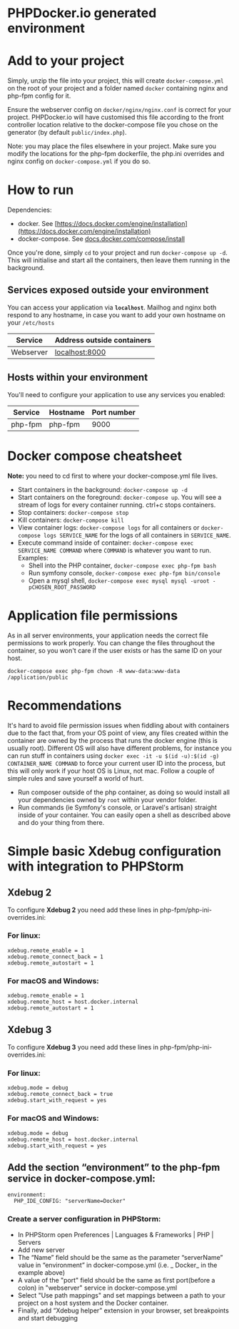 # PHPDocker.io generated environment

# Add to your project

Simply, unzip the file into your project, this will create `docker-compose.yml` on the root of your project and a folder
named `docker` containing nginx and php-fpm config for it.

Ensure the webserver config on `docker/nginx/nginx.conf` is correct for your project. PHPDocker.io will have
customised this file according to the front controller location relative to the docker-compose file you chose on the
generator (by default `public/index.php`).

Note: you may place the files elsewhere in your project. Make sure you modify the locations for the php-fpm dockerfile,
the php.ini overrides and nginx config on `docker-compose.yml` if you do so.

# How to run

Dependencies:

-   docker. See [https://docs.docker.com/engine/installation](https://docs.docker.com/engine/installation)
-   docker-compose. See [docs.docker.com/compose/install](https://docs.docker.com/compose/install/)

Once you're done, simply `cd` to your project and run `docker-compose up -d`. This will initialise and start all the
containers, then leave them running in the background.

## Services exposed outside your environment

You can access your application via **`localhost`**. Mailhog and nginx both respond to any hostname, in case you want to
add your own hostname on your `/etc/hosts`

| Service   | Address outside containers              |
| --------- | --------------------------------------- |
| Webserver | [localhost:8000](http://localhost:8000) |

## Hosts within your environment

You'll need to configure your application to use any services you enabled:

| Service | Hostname | Port number |
| ------- | -------- | ----------- |
| php-fpm | php-fpm  | 9000        |

# Docker compose cheatsheet

**Note:** you need to cd first to where your docker-compose.yml file lives.

-   Start containers in the background: `docker-compose up -d`
-   Start containers on the foreground: `docker-compose up`. You will see a stream of logs for every container running.
    ctrl+c stops containers.
-   Stop containers: `docker-compose stop`
-   Kill containers: `docker-compose kill`
-   View container logs: `docker-compose logs` for all containers or `docker-compose logs SERVICE_NAME` for the logs of
    all containers in `SERVICE_NAME`.
-   Execute command inside of container: `docker-compose exec SERVICE_NAME COMMAND` where `COMMAND` is whatever you want
    to run. Examples:
    -   Shell into the PHP container, `docker-compose exec php-fpm bash`
    -   Run symfony console, `docker-compose exec php-fpm bin/console`
    -   Open a mysql shell, `docker-compose exec mysql mysql -uroot -pCHOSEN_ROOT_PASSWORD`

# Application file permissions

As in all server environments, your application needs the correct file permissions to work properly. You can change the
files throughout the container, so you won't care if the user exists or has the same ID on your host.

`docker-compose exec php-fpm chown -R www-data:www-data /application/public`

# Recommendations

It's hard to avoid file permission issues when fiddling about with containers due to the fact that, from your OS point
of view, any files created within the container are owned by the process that runs the docker engine (this is usually
root). Different OS will also have different problems, for instance you can run stuff in containers
using `docker exec -it -u $(id -u):$(id -g) CONTAINER_NAME COMMAND` to force your current user ID into the process, but
this will only work if your host OS is Linux, not mac. Follow a couple of simple rules and save yourself a world of
hurt.

-   Run composer outside of the php container, as doing so would install all your dependencies owned by `root` within your
    vendor folder.
-   Run commands (ie Symfony's console, or Laravel's artisan) straight inside of your container. You can easily open a
    shell as described above and do your thing from there.

# Simple basic Xdebug configuration with integration to PHPStorm

## Xdebug 2

To configure **Xdebug 2** you need add these lines in php-fpm/php-ini-overrides.ini:

### For linux:

```
xdebug.remote_enable = 1
xdebug.remote_connect_back = 1
xdebug.remote_autostart = 1
```

### For macOS and Windows:

```
xdebug.remote_enable = 1
xdebug.remote_host = host.docker.internal
xdebug.remote_autostart = 1
```

## Xdebug 3

To configure **Xdebug 3** you need add these lines in php-fpm/php-ini-overrides.ini:

### For linux:

```
xdebug.mode = debug
xdebug.remote_connect_back = true
xdebug.start_with_request = yes
```

### For macOS and Windows:

```
xdebug.mode = debug
xdebug.remote_host = host.docker.internal
xdebug.start_with_request = yes
```

## Add the section “environment” to the php-fpm service in docker-compose.yml:

```
environment:
  PHP_IDE_CONFIG: "serverName=Docker"
```

### Create a server configuration in PHPStorm:

-   In PHPStorm open Preferences | Languages & Frameworks | PHP | Servers
-   Add new server
-   The “Name” field should be the same as the parameter “serverName” value in “environment” in docker-compose.yml (i.e. _
    Docker_ in the example above)
-   A value of the "port" field should be the same as first port(before a colon) in "webserver" service in
    docker-compose.yml
-   Select "Use path mappings" and set mappings between a path to your project on a host system and the Docker container.
-   Finally, add “Xdebug helper” extension in your browser, set breakpoints and start debugging
